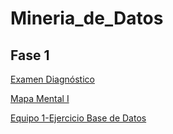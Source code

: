 # Mineria_de_Datos

## Fase 1
[Examen Diagnóstico](https://github.com/LagosJA/Mineria_de_Datos/blob/main/Examen_1941592.pdf)

[Mapa Mental I](https://github.com/LagosJA/Mineria_de_Datos/blob/main/MapaMental_1_1941592.pdf)

[Equipo 1-Ejercicio Base de Datos](https://github.com/CesarDominguez27/Mineria_de_datos/blob/main/Equipo_1-Ejercicio%20base%20de%20datos.pdf)
